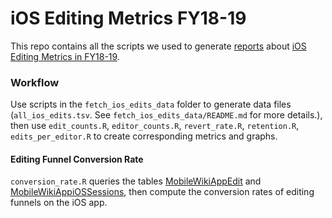 # iOS Editing Metrics FY18-19

This repo contains all the scripts we used to generate [reports](https://www.mediawiki.org/wiki/Wikimedia_Product/New_Content_Program_Metrics_Reports#iOS) about [iOS Editing Metrics in FY18-19](https://www.mediawiki.org/wiki/Wikimedia_Apps/Team/iOS/Editing_program#Goals).

### Workflow

Use scripts in the `fetch_ios_edits_data` folder to generate data files (`all_ios_edits.tsv`. See `fetch_ios_edits_data/README.md` for more details.), then use `edit_counts.R`, `editor_counts.R`, `revert_rate.R`, `retention.R`, `edits_per_editor.R` to create corresponding metrics and graphs.

#### Editing Funnel Conversion Rate

`conversion_rate.R` queries the tables [MobileWikiAppEdit](https://meta.wikimedia.org/wiki/Schema:MobileWikiAppEdit) and [MobileWikiAppiOSSessions](https://meta.wikimedia.org/wiki/Schema:MobileWikiAppiOSSessions), then compute the conversion rates of editing funnels on the iOS app.
